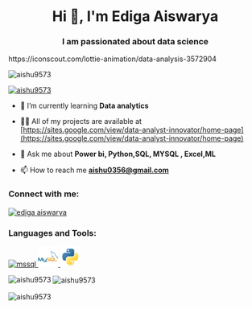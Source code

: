<h1 align="center">Hi 👋, I'm Ediga Aiswarya</h1>
<h3 align="center">I am passionated about data science</h3>https://iconscout.com/lottie-animation/data-analysis-3572904

<p align="left"> <img src="https://komarev.com/ghpvc/?username=aishu9573&label=Profile%20views&color=0e75b6&style=flat" alt="aishu9573" /> </p>

<p align="left"> <a href="https://github.com/ryo-ma/github-profile-trophy"><img src="https://github-profile-trophy.vercel.app/?username=aishu9573" alt="aishu9573" /></a> </p>

- 🌱 I’m currently learning **Data analytics**

- 👨‍💻 All of my projects are available at [https://sites.google.com/view/data-analyst-innovator/home-page](https://sites.google.com/view/data-analyst-innovator/home-page)

- 💬 Ask me about **Power bi, Python,SQL, MYSQL , Excel,ML**

- 📫 How to reach me **aishu0356@gmail.com**

<h3 align="left">Connect with me:</h3>
<p align="left">
<a href="https://linkedin.com/in/ediga aiswarya" target="blank"><img align="center" src="https://raw.githubusercontent.com/rahuldkjain/github-profile-readme-generator/master/src/images/icons/Social/linked-in-alt.svg" alt="ediga aiswarya" height="30" width="40" /></a>
</p>

<h3 align="left">Languages and Tools:</h3>
<p align="left"> <a href="https://www.microsoft.com/en-us/sql-server" target="_blank" rel="noreferrer"> <img src="https://www.svgrepo.com/show/303229/microsoft-sql-server-logo.svg" alt="mssql" width="40" height="40"/> </a> <a href="https://www.mysql.com/" target="_blank" rel="noreferrer"> <img src="https://raw.githubusercontent.com/devicons/devicon/master/icons/mysql/mysql-original-wordmark.svg" alt="mysql" width="40" height="40"/> </a> <a href="https://www.python.org" target="_blank" rel="noreferrer"> <img src="https://raw.githubusercontent.com/devicons/devicon/master/icons/python/python-original.svg" alt="python" width="40" height="40"/> </a> </p>

<p><img align="left" src="https://github-readme-stats.vercel.app/api/top-langs?username=aishu9573&show_icons=true&locale=en&layout=compact" alt="aishu9573" /></p>

<p>&nbsp;<img align="center" src="https://github-readme-stats.vercel.app/api?username=aishu9573&show_icons=true&locale=en" alt="aishu9573" /></p>

<p><img align="center" src="https://github-readme-streak-stats.herokuapp.com/?user=aishu9573&" alt="aishu9573" /></p>
